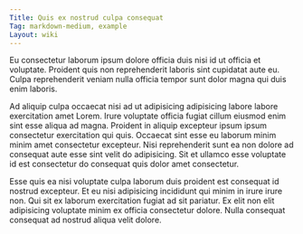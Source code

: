 ```yaml
---
Title: Quis ex nostrud culpa consequat
Tag: markdown-medium, example
Layout: wiki
---
```

Eu consectetur laborum ipsum dolore officia duis nisi id ut officia et voluptate. Proident quis non reprehenderit laboris sint cupidatat aute eu. Culpa reprehenderit veniam nulla officia tempor sunt dolor magna qui duis enim laboris.

Ad aliquip culpa occaecat nisi ad ut adipisicing adipisicing labore labore exercitation amet Lorem. Irure voluptate officia fugiat cillum eiusmod enim sint esse aliqua ad magna. Proident in aliquip excepteur ipsum ipsum consectetur exercitation qui quis. Occaecat sint esse eu laborum minim minim amet consectetur excepteur. Nisi reprehenderit sunt ea non dolore ad consequat aute esse sint velit do adipisicing. Sit et ullamco esse voluptate id est consectetur do consequat quis dolor amet consectetur.

Esse quis ea nisi voluptate culpa laborum duis proident est consequat id nostrud excepteur. Et eu nisi adipisicing incididunt qui minim in irure irure non. Qui sit ex laborum exercitation fugiat ad sit pariatur. Ex elit non elit adipisicing voluptate minim ex officia consectetur dolore. Nulla consequat consequat ad nostrud aliqua velit dolore.